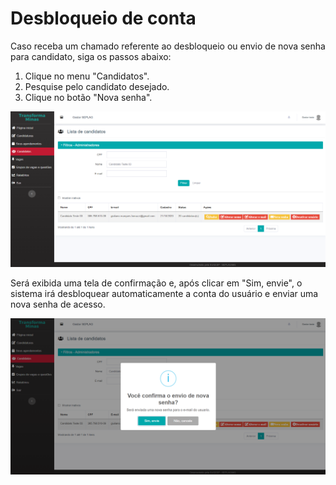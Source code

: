 # Desbloqueio de conta

Caso receba um chamado referente ao desbloqueio ou envio de nova senha para candidato, siga os passos abaixo:

1. Clique no menu "Candidatos".
2. Pesquise pelo candidato desejado.
3. Clique no botão "Nova senha".

![](<../.gitbook/assets/image (73).png>)

Será exibida uma tela de confirmação e, após clicar em "Sim, envie", o sistema irá desbloquear automaticamente a conta do usuário e enviar uma nova senha de acesso.

![](<../.gitbook/assets/image (31).png>)

